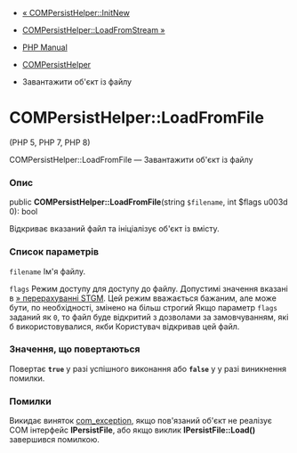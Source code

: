 - [« COMPersistHelper::InitNew](compersisthelper.initnew.md)
- [COMPersistHelper::LoadFromStream
»](compersisthelper.loadfromstream.md)

- [PHP Manual](index.md)
- [COMPersistHelper](class.compersisthelper.md)
- Завантажити об'єкт із файлу

# COMPersistHelper::LoadFromFile

(PHP 5, PHP 7, PHP 8)

COMPersistHelper::LoadFromFile — Завантажити об'єкт із файлу

### Опис

public **COMPersistHelper::LoadFromFile**(string `$filename`, int
$flags u003d 0): bool

Відкриває вказаний файл та ініціалізує об'єкт із вмісту.

### Список параметрів

`filename`
Ім'я файлу.

`flags`
Режим доступу для доступу до файлу. Допустимі значення вказані в
[» перерахуванні
STGM](https://docs.microsoft.com/en-us/windows/win32/stg/stgm-constants).
Цей режим вважається бажаним, але може бути, по необхідності, змінено
на більш строгий Якщо параметр `flags` заданий як `0`, то файл буде
відкритий з дозволами за замовчуванням, які б використовувалися, якби
Користувач відкривав цей файл.

### Значення, що повертаються

Повертає **`true`** у разі успішного виконання або **`false`** у
у разі виникнення помилки.

### Помилки

Викидає виняток [com_exception](class.com-exception.md), якщо
пов'язаний об'єкт не реалізує COM інтерфейс **IPersistFile**, або якщо
виклик **IPersistFile::Load()** завершився помилкою.
